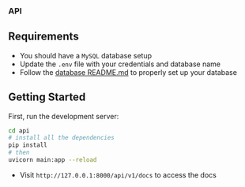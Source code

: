 ### API

## Requirements

* You should have a `MySQL` database setup
* Update the `.env` file with your credentials and database name
* Follow the [database README.md](https://github.com/DanCarl857/lc-api/blob/main/db.md) to properly set up your database

## Getting Started

First, run the development server:

```bash
cd api
# install all the dependencies
pip install
# then
uvicorn main:app --reload
```

* Visit `http://127.0.0.1:8000/api/v1/docs` to access the docs
